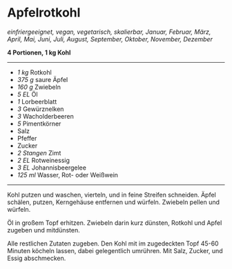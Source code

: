 # Apfelrotkohl

*einfriergeeignet, vegan, vegetarisch, skalierbar, Januar, Februar, März, April, Mai, Juni, Juli, August, September, Oktober, November, Dezember*

**4 Portionen, 1 kg Kohl**

---

- *1 kg* Rotkohl
- *375 g* saure Äpfel
- *160 g* Zwiebeln
- *5 EL* Öl
- *1* Lorbeerblatt
- *3* Gewürznelken
- *3* Wacholderbeeren
- *5* Pimentkörner
- Salz
- Pfeffer
- Zucker
- *2 Stangen* Zimt
- *2 EL* Rotweinessig
- *3 EL* Johannisbeergelee
- *125 ml* Wasser, Rot- oder Weißwein

---

Kohl putzen und waschen, vierteln, und in feine Streifen schneiden. Äpfel schälen, putzen, Kerngehäuse entfernen und würfeln. Zwiebeln pellen und würfeln.

Öl in großem Topf erhitzen. Zwiebeln darin kurz dünsten, Rotkohl und Apfel zugeben und mitdünsten.

Alle restlichen Zutaten zugeben. Den Kohl mit im zugedeckten Topf 45-60 Minuten köcheln lassen, dabei gelegentlich umrühren. Mit Salz, Zucker, und Essig abschmecken.
